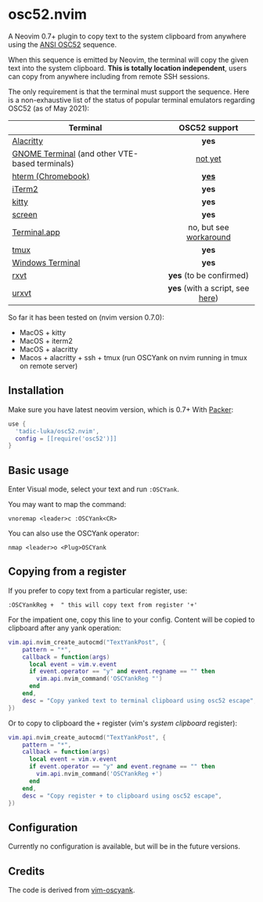 # osc52.nvim

A Neovim 0.7+ plugin to copy text to the system clipboard from anywhere using
the [ANSI OSC52](https://invisible-island.net/xterm/ctlseqs/ctlseqs.html#h3-Operating-System-Commands)
sequence.

When this sequence is emitted by Neovim, the terminal will copy the given text into
the system clipboard. **This is totally location independent**, users can copy
from anywhere including from remote SSH sessions.

The only requirement is that the terminal must support the sequence. Here is a
non-exhaustive list of the status of popular terminal emulators regarding OSC52
(as of May 2021):

| Terminal | OSC52 support |
|----------|:-------------:|
| [Alacritty](https://github.com/alacritty/alacritty) | **yes** |
| [GNOME Terminal](https://github.com/GNOME/gnome-terminal) (and other VTE-based terminals) | [not yet](https://bugzilla.gnome.org/show_bug.cgi?id=795774) |
| [hterm (Chromebook)](https://chromium.googlesource.com/apps/libapps/+/master/README.md) | [**yes**](https://chromium.googlesource.com/apps/libapps/+/master/nassh/doc/FAQ.md#Is-OSC-52-aka-clipboard-operations_supported) |
| [iTerm2](https://iterm2.com/) | **yes** |
| [kitty](https://github.com/kovidgoyal/kitty) | **yes** |
| [screen](https://www.gnu.org/software/screen/) | **yes** |
| [Terminal.app](https://en.wikipedia.org/wiki/Terminal_(macOS)) | no, but see [workaround](https://github.com/roy2220/osc52pty) |
| [tmux](https://github.com/tmux/tmux) | **yes** |
| [Windows Terminal](https://github.com/microsoft/terminal) | **yes** |
| [rxvt](http://rxvt.sourceforge.net/) | **yes** (to be confirmed) |
| [urxvt](http://software.schmorp.de/pkg/rxvt-unicode.html) | **yes** (with a script, see [here](https://github.com/ojroques/vim-oscyank/issues/4)) |


So far it has been tested on (nvim version 0.7.0):
- MacOS + kitty
- MacOS + iterm2
- MacOS + alacritty
- Macos + alacritty + ssh + tmux (run OSCYank on nvim running in tmux on remote server)

## Installation
Make sure you have latest neovim version, which is 0.7+
With [Packer](https://github.com/wbthomason/packer.nvim):
```lua
use {
  'tadic-luka/osc52.nvim',
  config = [[require('osc52')]]
}
```

## Basic usage
Enter Visual mode, select your text and run `:OSCYank`.

You may want to map the command:
```vim
vnoremap <leader>c :OSCYank<CR>
```

You can also use the OSCYank operator:
```vim
nmap <leader>o <Plug>OSCYank
```

## Copying from a register
If you prefer to copy text from a particular register, use:
```vim
:OSCYankReg +  " this will copy text from register '+'
```

For the impatient one, copy this line to your config. Content will be copied to
clipboard after any yank operation:
```lua
vim.api.nvim_create_autocmd("TextYankPost", {
    pattern = "*",
    callback = function(args)
      local event = vim.v.event
      if event.operator == "y" and event.regname == "" then
        vim.api.nvim_command('OSCYankReg "')
      end
    end,
    desc = "Copy yanked text to terminal clipboard using osc52 escape",
})
```

Or to copy to clipboard the `+` register (vim's *system clipboard* register):
```lua
vim.api.nvim_create_autocmd("TextYankPost", {
    pattern = "*",
    callback = function(args)
      local event = vim.v.event
      if event.operator == "y" and event.regname == "" then
        vim.api.nvim_command('OSCYankReg +')
      end
    end,
    desc = "Copy register + to clipboard using osc52 escape",
})
```

## Configuration
Currently no configuration is available, but will be in the future versions.

## Credits
The code is derived from
[vim-oscyank](https://github.com/ojroques/vim-oscyank).

